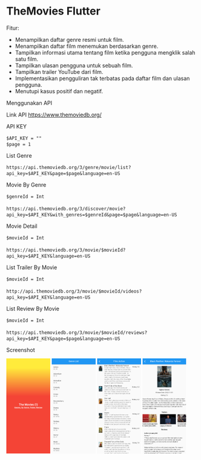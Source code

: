 # TheMovies Flutter
 
Fitur:

* Menampilkan daftar genre resmi untuk film.
* Menampilkan daftar film menemukan berdasarkan genre.
* Tampilkan informasi utama tentang film ketika pengguna mengklik salah satu film.
* Tampilkan ulasan pengguna untuk sebuah film.
* Tampilkan trailer YouTube dari film.
* Implementasikan pengguliran tak terbatas pada daftar film dan ulasan pengguna.
* Menutupi kasus positif dan negatif.


Menggunakan API

Link API https://www.themoviedb.org/

API KEY

```
$API_KEY = ""
$page = 1
```


List Genre
```
https://api.themoviedb.org/3/genre/movie/list?api_key=$API_KEY&page=$page&language=en-US

```

Movie By Genre
```
$genreId = Int

https://api.themoviedb.org/3/discover/movie?api_key=$API_KEY&with_genres=$genreId&page=$page&language=en-US

```

Movie Detail
```
$movieId = Int

https://api.themoviedb.org/3/movie/$movieId?api_key=$API_KEY&language=en-US

```

List Trailer By Movie
```
$movieId = Int

http://api.themoviedb.org/3/movie/$movieId/videos?api_key=$API_KEY&language=en-US

```

List Review By Movie
```
$movieId = Int

https://api.themoviedb.org/3/movie/$movieId/reviews?api_key=$API_KEY&page=$page&language=en-US

```



Screenshot

<img src="https://raw.githubusercontent.com/ekohendratno/themoviesflutter/main/screenshot/img1.png" width="23%"></img> 
<img src="https://raw.githubusercontent.com/ekohendratno/themoviesflutter/main/screenshot/img2.png" width="23%"></img> 
<img src="https://raw.githubusercontent.com/ekohendratno/themoviesflutter/main/screenshot/img3.png" width="23%"></img> 
<img src="https://raw.githubusercontent.com/ekohendratno/themoviesflutter/main/screenshot/img4.png" width="23%"></img> 

